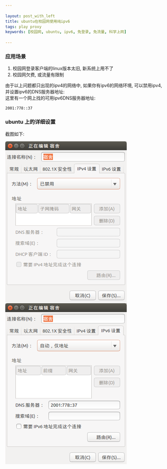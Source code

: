```yaml
---

layout: post_with_left
title: ubuntu在校园网使用纯ipv6
tags: play proxy
keywords: [校园网, ubuntu, ipv6, 免登录, 免流量, 科学上网]

---
```


### 应用场景

1. 校园网登录客户端的linux版本太旧, 新系统上用不了
2. 校园网欠费, 或流量有限制

由于以上问题都只出现的ipv4的网络中, 如果你有ipv6的网络环境, 可以禁用ipv4, 并设置ipv6的DNS服务器地址:    
这里有一个网上找的可用ipv6DNS服务器地址:

```
2001:778::37
```

### ubuntu 上的详细设置
截图如下:    

![禁用ipv4](/images/ipv6_setting0.png)
![设置ipv6](/images/ipv6_setting1.png)




